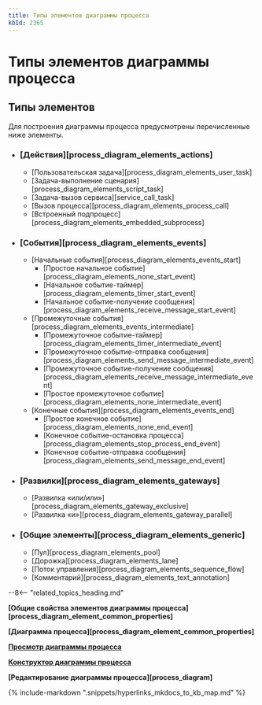 ```yaml
---
title: Типы элементов диаграммы процесса
kbId: 2365
---
```


# Типы элементов диаграммы процесса

## Типы элементов

Для построения диаграммы процесса предусмотрены перечисленные ниже элементы.

- ### [Действия][process_diagram_elements_actions]

    - [Пользовательская задача][process_diagram_elements_user_task]
    - [Задача-выполнение сценария][process_diagram_elements_script_task]
    - [Задача-вызов сервиса][service_call_task]
    - [Вызов процесса][process_diagram_elements_process_call]
    - [Встроенный подпроцесс][process_diagram_elements_embedded_subprocess]
- ### [События][process_diagram_elements_events]

    - [Начальные события][process_diagram_elements_events_start]
        - [Простое начальное событие][process_diagram_elements_none_start_event]
        - [Начальное событие-таймер][process_diagram_elements_timer_start_event]
        - [Начальное событие-получение сообщения][process_diagram_elements_receive_message_start_event]
    - [Промежуточные события][process_diagram_elements_events_intermediate]
        - [Промежуточное событие-таймер][process_diagram_elements_timer_intermediate_event]
        - [Промежуточное событие-отправка сообщения][process_diagram_elements_send_message_intermediate_event]
        - [Промежуточное событие-получение сообщения][process_diagram_elements_receive_message_intermediate_event]
        - [Простое промежуточное событие][process_diagram_elements_none_intermediate_event]
    - [Конечные события][process_diagram_elements_events_end]
        - [Простое конечное событие][process_diagram_elements_none_end_event]
        - [Конечное событие-остановка процесса][process_diagram_elements_stop_process_end_event]
        - [Конечное событие-отправка сообщения][process_diagram_elements_send_message_end_event]
- ### [Развилки][process_diagram_elements_gateways]

    - [Развилка «или/или»][process_diagram_elements_gateway_exclusive]
    - [Развилка «и»][process_diagram_elements_gateway_parallel]
- ### [Общие элементы][process_diagram_elements_generic]

    - [Пул][process_diagram_elements_pool]
    - [Дорожка][process_diagram_elements_lane]
    - [Поток управления][process_diagram_elements_sequence_flow]
    - [Комментарий][process_diagram_elements_text_annotation]

--8<-- "related_topics_heading.md"

**[Общие свойства элементов диаграммы процесса][process_diagram_element_common_properties]**

**[Диаграмма процесса][process_diagram_element_common_properties]**

**[Просмотр диаграммы процесса](https://kb.comindware.ru/article.php?id=2359)**

**[Конструктор диаграммы процесса](https://kb.comindware.ru/article.php?id=2356)**

**[Редактирование диаграммы процесса][process_diagram]**

{% include-markdown ".snippets/hyperlinks_mkdocs_to_kb_map.md" %}
